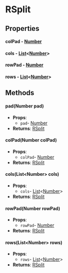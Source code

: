 # RSplit
## Properties
#### colPad - [Number](Number.html)
#### cols - [List](List.html)&lt;[Number](Number.html)&gt;
#### rowPad - [Number](Number.html)
#### rows - [List](List.html)&lt;[Number](Number.html)&gt;
## Methods
#### pad(Number pad)
- **Props**:
  - `pad`- [Number](Number.html)
- **Returns**: [RSplit](RSplit.html)
#### colPad(Number colPad)
- **Props**:
  - `colPad`- [Number](Number.html)
- **Returns**: [RSplit](RSplit.html)
#### cols(List&lt;Number&gt; cols)
- **Props**:
  - `cols`- [List](List.html)&lt;[Number](Number.html)&gt;
- **Returns**: [RSplit](RSplit.html)
#### rowPad(Number rowPad)
- **Props**:
  - `rowPad`- [Number](Number.html)
- **Returns**: [RSplit](RSplit.html)
#### rows(List&lt;Number&gt; rows)
- **Props**:
  - `rows`- [List](List.html)&lt;[Number](Number.html)&gt;
- **Returns**: [RSplit](RSplit.html)
